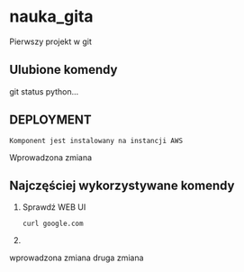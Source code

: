  # nauka_gita

 Pierwszy projekt w git

 ## Ulubione komendy

  git status
    python...

## DEPLOYMENT

    Komponent jest instalowany na instancji AWS

Wprowadzona zmiana

## Najczęściej wykorzystywane komendy
1. Sprawdź WEB UI
    ```
    curl google.com
    ```

2.
wprowadzona zmiana
druga zmiana
